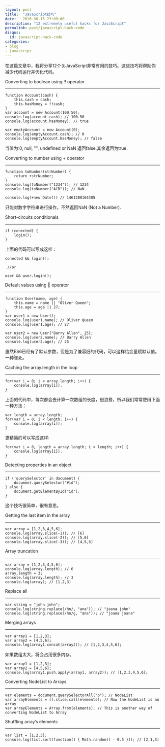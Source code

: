 ```yaml
---
layout: post
title:  "JavaScript技巧"
date:   2016-06-15 23:00:00
description: "12 extremely useful hacks for JavaScript"
permalink: post/javascript-hack-code
disqus:
  id: javascript-hack-code
categories:
- blog
- javascript
---
```


在这篇文章中，我将分享12个关JavaScript非常有用的技巧。这些技巧将帮助你减少代码运行并优化代码。<br>

Converting to boolean using !! operator
______________________________________

```
function Account(cash) {
    this.cash = cash;
    this.hasMoney = !!cash;
}
var account = new Account(100.50);
console.log(account.cash); // 100.50
console.log(account.hasMoney); // true

var emptyAccount = new Account(0);
console.log(emptyAccount.cash); // 0
console.log(emptyAccount.hasMoney); // false
```

当值为:0, null, "", undefined or NaN 返回false,其余返回为true. <br>

Converting to number using + operator
______________________________________

```
function toNumber(strNumber) {
    return +strNumber;
}
console.log(toNumber("1234")); // 1234
console.log(toNumber("ACB")); // NaN

console.log(+new Date()) // 1461288164385
```
只能对数字字符串进行操作，不然返回NaN (Not a Number).

Short-circuits conditionals
______________________________________

```
if (conected) {
    login();
}
```

上面的代码可以写成这样：<br>

```
conected && login();

 //or

user && user.login();
```

Default values using || operator
______________________________________

```
function User(name, age) {
    this.name = name || "Oliver Queen";
    this.age = age || 27;
}
var user1 = new User();
console.log(user1.name); // Oliver Queen
console.log(user1.age); // 27

var user2 = new User("Barry Allen", 25);
console.log(user2.name); // Barry Allen
console.log(user2.age); // 25
```

虽然ES6已经有了默认参数，但是为了兼容旧的代码，可以这样给变量赋默认值。一种骤死。<br>

Caching the array.length in the loop
______________________________________

```
for(var i = 0; i < array.length; i++) {
    console.log(array[i]);
}
```

上面的代码中，每次都会去计算一次数组的长度，很浪费，所以我们常常使用下面一种方法：<br>

```
var length = array.length;
for(var i = 0; i < length; i++) {
    console.log(array[i]);
}
```

更精简的可以写成这样: <br>

```
for(var i = 0, length = array.length; i < length; i++) {
    console.log(array[i]);
}
```

Detecting properties in an object
______________________________________

```
if ('querySelector' in document) {
    document.querySelector("#id");
} else {
    document.getElementById("id");
}
```

这个技巧很简单，很有意思。<br>

Getting the last item in the array
______________________________________

```
var array = [1,2,3,4,5,6];
console.log(array.slice(-1)); // [6]
console.log(array.slice(-2)); // [5,6]
console.log(array.slice(-3)); // [4,5,6]
```

Array truncation
______________________________________

```
var array = [1,2,3,4,5,6];
console.log(array.length); // 6
array.length = 3;
console.log(array.length); // 3
console.log(array); // [1,2,3]
```

Replace all
______________________________________

```
var string = "john john";
console.log(string.replace(/hn/, "ana")); // "joana john"
console.log(string.replace(/hn/g, "ana")); // "joana joana"
```

Merging arrays
______________________________________

```
var array1 = [1,2,3];
var array2 = [4,5,6];
console.log(array1.concat(array2)); // [1,2,3,4,5,6];
```

如果数组太大，将会占用很多内存。<br>

```
var array1 = [1,2,3];
var array2 = [4,5,6];
console.log(array1.push.apply(array1, array2)); // [1,2,3,4,5,6];
```

Converting NodeList to Arrays
______________________________________

```
var elements = document.querySelectorAll("p"); // NodeList
var arrayElements = [].slice.call(elements); // Now the NodeList is an array
var arrayElements = Array.from(elements); // This is another way of converting NodeList to Array
```

Shuffling array’s elements
______________________________________

```
var list = [1,2,3];
console.log(list.sort(function() { Math.random() - 0.5 })); // [2,1,3]
```
